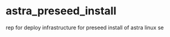 astra_preseed_install
=====================

rep for deploy infrastructure for preseed install of astra linux se
